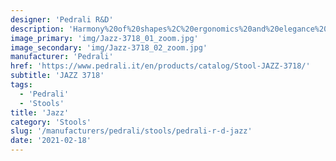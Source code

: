 ```yaml
---
designer: 'Pedrali R&D'
description: 'Harmony%20of%20shapes%2C%20ergonomics%20and%20elegance%20are%20the%20characteristics%20of%20the%20Jazz%20stool.%20The%20seat%20and%20the%20curved%20backrest%20are%20supported%20by%20a%20light%20steel%20structure.%20Personalization%20is%20ensured%20by%20the%20combination%20of%20the%20upholstery%2C%20in%20fabric%20or%20simil%20leather%2C%20and%20different%20steel%20finishes.%20Height%20770mm'
image_primary: 'img/Jazz-3718_01_zoom.jpg'
image_secondary: 'img/Jazz-3718_02_zoom.jpg'
manufacturer: 'Pedrali'
href: 'https://www.pedrali.it/en/products/catalog/Stool-JAZZ-3718/'
subtitle: 'JAZZ 3718'
tags:
  - 'Pedrali'
  - 'Stools'
title: 'Jazz'
category: 'Stools'
slug: '/manufacturers/pedrali/stools/pedrali-r-d-jazz'
date: '2021-02-18'
---
```

